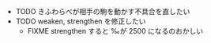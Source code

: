* TODO きふわらべが相手の駒を動かす不具合を直したい
* TODO weaken, strengthen を修正したい
    * FIXME strengthen すると ‰が 2500 になるのおかしい
